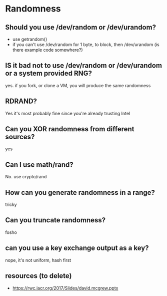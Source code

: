 # Randomness

## Should you use /dev/random or /dev/urandom?

* use getrandom() 
* if you can't use /dev/random for 1 byte, to block, then /dev/urandom (is there example code somewhere?)

## IS it bad not to use /dev/random or /dev/urandom or a system provided RNG?

yes. if you fork, or clone a VM, you will produce the same randomness

## RDRAND?

Yes it's most probably fine since you're already trusting Intel

## Can you XOR randomness from different sources?

yes

## Can I use math/rand?

No. use crypto/rand

## How can you generate randomness in a range?

tricky

## Can you truncate randomness?

fosho

## can you use a key exchange output as a key?

nope, it's not uniform, hash first

## resources (to delete)

* https://rwc.iacr.org/2017/Slides/david.mcgrew.pptx


